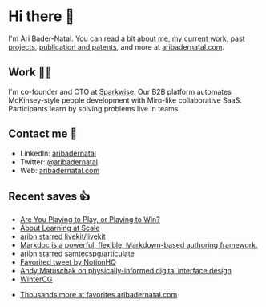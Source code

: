 # Hi there  👋

I'm Ari Bader-Natal. You can read a bit [about me](https://aribadernatal.com), [my current work](https://aribadernatal.com/projects/Sparkwise/), [past projects](https://aribadernatal.com/projects/), [publication and patents](https://aribadernatal.com/publications), and more at [aribadernatal.com](https://aribadernatal.com).

## Work  👨‍💻

I'm co-founder and CTO at [Sparkwise](https://sparkwise.co). Our B2B platform automates McKinsey-style people development with Miro-like collaborative SaaS. Participants learn by solving problems live in teams.

## Contact me  💬 

- LinkedIn: [aribadernatal](https://linkedin.com/in/aribadernatal)
- Twitter: [@aribadernatal](https://twitter.com/aribadernatal)
- Web: [aribadernatal.com](https://aribadernatal.com)

## Recent saves  👍

<!--START_SECTION:feed-->
* [Are You Playing to Play, or Playing to Win?](https:&#x2F;&#x2F;favorites.aribadernatal.com&#x2F;pocket-favorites&#x2F;2022&#x2F;05&#x2F;are-you-playing-to-play-or-playing-to-win&#x2F;)
* [About Learning at Scale](https:&#x2F;&#x2F;favorites.aribadernatal.com&#x2F;pocket-favorites&#x2F;2022&#x2F;05&#x2F;about-learning-at-scale&#x2F;)
* [aribn starred livekit&#x2F;livekit](https:&#x2F;&#x2F;favorites.aribadernatal.com&#x2F;github-favorites&#x2F;2022&#x2F;05&#x2F;aribn-starred-livekit-livekit&#x2F;)
* [Markdoc is a powerful, flexible, Markdown-based authoring framework.](https:&#x2F;&#x2F;favorites.aribadernatal.com&#x2F;pocket-favorites&#x2F;2022&#x2F;05&#x2F;markdoc-is-a-powerful-flexible-markdown-based-authoring-framework&#x2F;)
* [aribn starred samtecspg&#x2F;articulate](https:&#x2F;&#x2F;favorites.aribadernatal.com&#x2F;github-favorites&#x2F;2022&#x2F;05&#x2F;aribn-starred-samtecspg-articulate&#x2F;)
* [Favorited tweet by NotionHQ](https:&#x2F;&#x2F;favorites.aribadernatal.com&#x2F;twitter-favorites&#x2F;2022&#x2F;05&#x2F;favorited-tweet-by-notionhq&#x2F;)
* [Andy Matuschak on physically-informed digital interface design](https:&#x2F;&#x2F;favorites.aribadernatal.com&#x2F;pocket-favorites&#x2F;2022&#x2F;05&#x2F;andy-matuschak-on-physically-informed-digital-interface-design&#x2F;)
* [WinterCG](https:&#x2F;&#x2F;favorites.aribadernatal.com&#x2F;pocket-favorites&#x2F;2022&#x2F;05&#x2F;wintercg&#x2F;)
<!--END_SECTION:feed-->
* [Thousands more at favorites.aribadernatal.com](https://favorites.aribadernatal.com)
